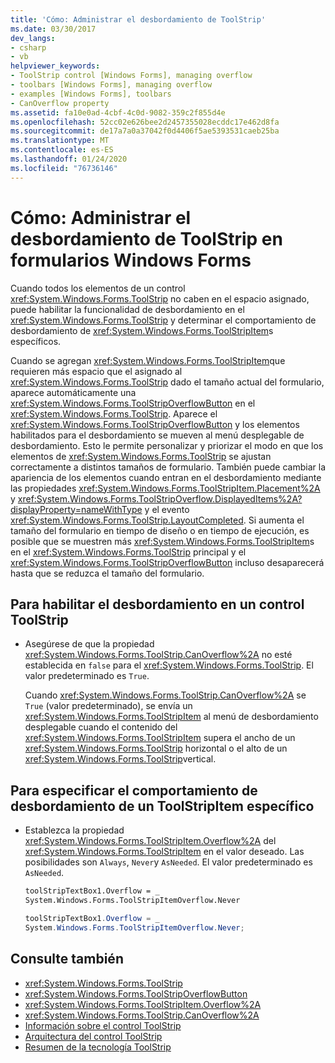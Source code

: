 ```yaml
---
title: 'Cómo: Administrar el desbordamiento de ToolStrip'
ms.date: 03/30/2017
dev_langs:
- csharp
- vb
helpviewer_keywords:
- ToolStrip control [Windows Forms], managing overflow
- toolbars [Windows Forms], managing overflow
- examples [Windows Forms], toolbars
- CanOverflow property
ms.assetid: fa10e0ad-4cbf-4c0d-9082-359c2f855d4e
ms.openlocfilehash: 52cc02e626bee2d2457355028ecddc17e462d8fa
ms.sourcegitcommit: de17a7a0a37042f0d4406f5ae5393531caeb25ba
ms.translationtype: MT
ms.contentlocale: es-ES
ms.lasthandoff: 01/24/2020
ms.locfileid: "76736146"
---
```

# <a name="how-to-manage-toolstrip-overflow-in-windows-forms"></a>Cómo: Administrar el desbordamiento de ToolStrip en formularios Windows Forms

Cuando todos los elementos de un control <xref:System.Windows.Forms.ToolStrip> no caben en el espacio asignado, puede habilitar la funcionalidad de desbordamiento en el <xref:System.Windows.Forms.ToolStrip> y determinar el comportamiento de desbordamiento de <xref:System.Windows.Forms.ToolStripItem>s específicos.

Cuando se agregan <xref:System.Windows.Forms.ToolStripItem>que requieren más espacio que el asignado al <xref:System.Windows.Forms.ToolStrip> dado el tamaño actual del formulario, aparece automáticamente una <xref:System.Windows.Forms.ToolStripOverflowButton> en el <xref:System.Windows.Forms.ToolStrip>. Aparece el <xref:System.Windows.Forms.ToolStripOverflowButton> y los elementos habilitados para el desbordamiento se mueven al menú desplegable de desbordamiento. Esto le permite personalizar y priorizar el modo en que los elementos de <xref:System.Windows.Forms.ToolStrip> se ajustan correctamente a distintos tamaños de formulario. También puede cambiar la apariencia de los elementos cuando entran en el desbordamiento mediante las propiedades <xref:System.Windows.Forms.ToolStripItem.Placement%2A> y <xref:System.Windows.Forms.ToolStripOverflow.DisplayedItems%2A?displayProperty=nameWithType> y el evento <xref:System.Windows.Forms.ToolStrip.LayoutCompleted>. Si aumenta el tamaño del formulario en tiempo de diseño o en tiempo de ejecución, es posible que se muestren más <xref:System.Windows.Forms.ToolStripItem>s en el <xref:System.Windows.Forms.ToolStrip> principal y el <xref:System.Windows.Forms.ToolStripOverflowButton> incluso desaparecerá hasta que se reduzca el tamaño del formulario.

## <a name="to-enable-overflow-on-a-toolstrip-control"></a>Para habilitar el desbordamiento en un control ToolStrip

- Asegúrese de que la propiedad <xref:System.Windows.Forms.ToolStrip.CanOverflow%2A> no esté establecida en `false` para el <xref:System.Windows.Forms.ToolStrip>. El valor predeterminado es `True`.

     Cuando <xref:System.Windows.Forms.ToolStrip.CanOverflow%2A> se `True` (valor predeterminado), se envía un <xref:System.Windows.Forms.ToolStripItem> al menú de desbordamiento desplegable cuando el contenido del <xref:System.Windows.Forms.ToolStripItem> supera el ancho de un <xref:System.Windows.Forms.ToolStrip> horizontal o el alto de un <xref:System.Windows.Forms.ToolStrip>vertical.

## <a name="to-specify-overflow-behavior-of-a-specific-toolstripitem"></a>Para especificar el comportamiento de desbordamiento de un ToolStripItem específico

- Establezca la propiedad <xref:System.Windows.Forms.ToolStripItem.Overflow%2A> del <xref:System.Windows.Forms.ToolStripItem> en el valor deseado. Las posibilidades son `Always`, `Never`y `AsNeeded`. El valor predeterminado es `AsNeeded`.

    ```vb
    toolStripTextBox1.Overflow = _
    System.Windows.Forms.ToolStripItemOverflow.Never
    ```

    ```csharp
    toolStripTextBox1.Overflow = _
    System.Windows.Forms.ToolStripItemOverflow.Never;
    ```

## <a name="see-also"></a>Consulte también

- <xref:System.Windows.Forms.ToolStrip>
- <xref:System.Windows.Forms.ToolStripOverflowButton>
- <xref:System.Windows.Forms.ToolStripItem.Overflow%2A>
- <xref:System.Windows.Forms.ToolStrip.CanOverflow%2A>
- [Información sobre el control ToolStrip](toolstrip-control-overview-windows-forms.md)
- [Arquitectura del control ToolStrip](toolstrip-control-architecture.md)
- [Resumen de la tecnología ToolStrip](toolstrip-technology-summary.md)
